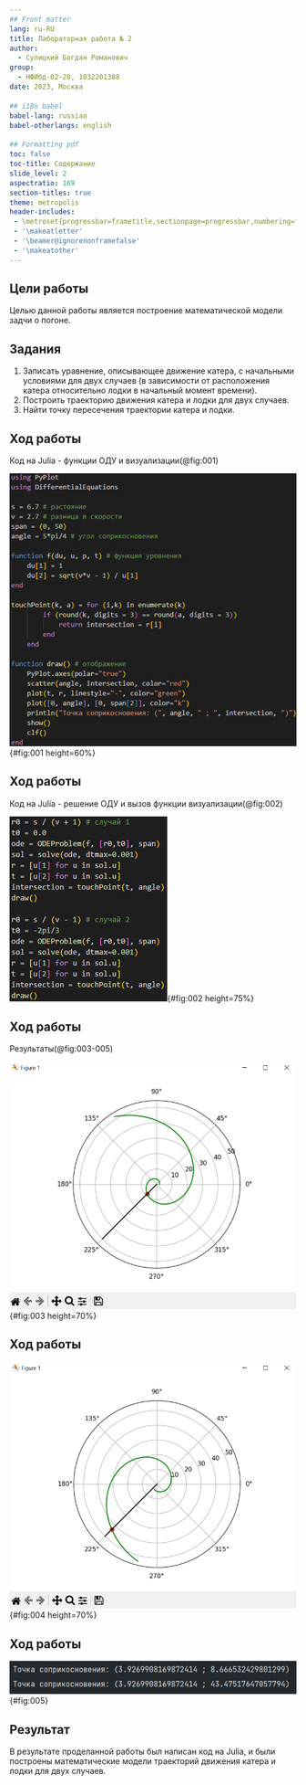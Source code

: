 ```yaml
---
## Front matter
lang: ru-RU
title: Лабораторная работа № 2
author:
  - Сулицкий Богдан Романович
group:
  - НФИбд-02-20, 1032201388
date: 2023, Москва

## i18n babel
babel-lang: russian
babel-otherlangs: english

## Formatting pdf
toc: false
toc-title: Содержание
slide_level: 2
aspectratio: 169
section-titles: true
theme: metropolis
header-includes:
 - \metroset{progressbar=frametitle,sectionpage=progressbar,numbering=fraction}
 - '\makeatletter'
 - '\beamer@ignorenonframefalse'
 - '\makeatother'
---
```


## Цели работы

Целью данной работы является построение математической модели задчи о погоне.

## Задания

1. Записать уравнение, описывающее движение катера, с начальными условиями для двух случаев (в зависимости от расположения катера относительно лодки в начальный момент времени).
2. Построить траекторию движения катера и лодки для двух случаев.
3. Найти точку пересечения траектории катера и лодки.

## Ход работы

Код на Julia - функции ОДУ и визуализации(@fig:001)

![Код Julia - I часть](./image/01.png){#fig:001 height=60%}

## Ход работы

Код на Julia - решение ОДУ и вызов функции визуализации(@fig:002)

![Код Julia - II часть](./image/02.png){#fig:002 height=75%}

## Ход работы

Результаты(@fig:003-005)

![Математическая модель - I случай](./image/03.png){#fig:003 height=70%}

## Ход работы

![Математическая модель II часть](./image/04.png){#fig:004 height=70%}

## Ход работы

![Точки персечения](./image/05.png){#fig:005}

## Результат

В результате проделанной работы был написан код на Julia, и были построены математические модели траекторий движения катера и лодки для двух случаев.